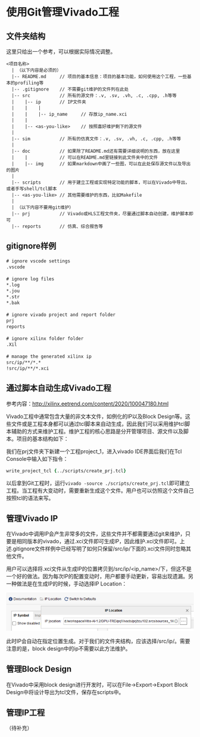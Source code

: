 # 使用Git管理Vivado工程

## 文件夹结构

这里只给出一个参考，可以根据实际情况调整。
```
<项目名称>
  | （以下内容是必须的）
  |-- README.md     // 项目的基本信息：项目的基本功能，如何使用这个工程，一些基本的profiling等
  |-- .gitignore    // 不需要git维护的文件列在此处
  |-- src           // 所有的源文件：.v, .sv, .vh, .c, .cpp, .h等等
  |    |-- ip       // IP文件夹
  |    |    |
  |    |    |-- ip_name     // 存放ip_name.xci
  |    |
  |    |-- <as-you-like>    // 按照喜好维护剩下的源文件
  |
  |-- sim           // 所有的仿真文件：.v, .sv, .vh, .c, .cpp, .h等等
  |
  |-- doc           // 如果除了README.md还有需要详细说明的东西，放在这里
  |    |            // 可以在README.md里链接到此文件夹中的文件
  |    |-- img      // 如果markdown中画了一些图，可以在此处保存源文件以及导出的图片
  |
  |-- scripts       // 用于建立工程或实现特定功能的脚本，可以在Vivado中导出，或者手写shell/tcl脚本
  |-- <as-you-like> // 其他需要维护的东西，比如Makefile
  |
  | （以下内容不要用git维护）
  |-- prj           // Vivado或HLS工程文件夹，尽量通过脚本自动创建，维护脚本即可
  |-- reports       // 仿真、综合报告等
```

## gitignore样例
```
# ignore vscode settings
.vscode

# ignore log files
*.log
*.jou
*.str
*.bak

# ignore vivado project and report folder
prj
reports

# ignore xilinx folder folder
.Xil

# manage the generated xilinx ip
src/ip/**/*.*
!src/ip/**/*.xci
```

## 通过脚本自动生成Vivado工程

参考内容：http://xilinx.eetrend.com/content/2020/100047180.html

Vivado工程中通常包含大量的非文本文件，如例化的IP以及Block Design等。这些文件或是工程本身都可以通过tcl脚本来自动生成，因此我们可以采用维护tcl脚本辅助的方式来维护工程。维护工程的核心思路是分开管理项目、源文件以及脚本。项目的基本结构如下：

我们在prj文件夹下新建一个工程project_1，进入vivado IDE界面后我们在Tcl Console中输入如下指令：

``` tcl
write_project_tcl {../scripts/create_prj.tcl}
```

以后拿到Git工程时，运行```vivado -source ./scripts/create_prj.tcl```即可建立工程。当工程有大变动时，需要重新生成这个文件。用户也可以仿照这个文件自己按照tcl的语法来写。

## 管理Vivado IP

在Vivado中调用IP会产生非常多的文件，这些文件并不都需要通过git来维护，只要是相同版本的vivado，通过.xci文件即可生成IP，因此维护.xci文件即可。上述.gitignore文件样例中已经写明了如何只保留/src/ip/下面的.xci文件同时忽略其他文件。

用户可以选择将.xci文件从生成IP的位置拷贝到/src/ip/<ip_name>/下，但这不是一个好的做法。因为每次IP的配置变动时，用户都要手动更新，容易出现遗漏。另一种做法是在生成IP的时候，手动选择IP Location：

![avatar](../img/ip_location.png)

此时IP会自动在指定位置生成。对于我们的文件夹结构，应该选择/src/ip/。需要注意的是，block design中的ip不需要以此方法维护。

## 管理Block Design

在Vivado中采用block design进行开发时，可以在File->Export->Export Block Design中将设计导出为tcl文件，保存在scripts中。

## 管理IP工程

（待补充）